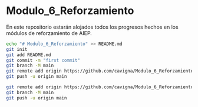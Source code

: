 # Modulo_6_Reforzamiento
 En este repositorio estarán alojados todos los progresos hechos en los módulos de reforzamiento de AIEP.

```bash
echo "# Modulo_6_Reforzamiento" >> README.md
git init
git add README.md
git commit -m "first commit"
git branch -M main
git remote add origin https://github.com/cavigna/Modulo_6_Reforzamiento.git
git push -u origin main
```

```bash
git remote add origin https://github.com/cavigna/Modulo_6_Reforzamiento.git
git branch -M main
git push -u origin main
```
